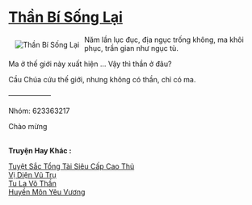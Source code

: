 <a href="https://truyenwiki.net/than-bi-song-lai.36648/" title="Thần Bí Sống Lại"><h1>Thần Bí Sống Lại</h1></a><div style="display:table"><img align="right" style="float: left; padding: 10px;" src="https://truyenwiki.net/a/img/str/src/36648.jpg" alt="Thần Bí Sống Lại">Năm lần lục đục, địa ngục trống không, ma khôi phục, trần gian như ngục tù.<p></p> Ma ở thế giới này xuất hiện ... Vậy thì thần ở đâu?<p></p> Cầu Chúa cứu thế giới, nhưng không có thần, chỉ có ma.<p></p> ——————<p></p> Nhóm: 623363217<p></p> Chào mừng</div><p><br><b>Truyện Hay Khác :</b></p><a href="https://truyenwiki.net/tuyet-sac-tong-tai-sieu-cap-cao-thu.35464/" alt="Tuyệt Sắc Tổng Tài Siêu Cấp Cao Thủ">Tuyệt Sắc Tổng Tài Siêu Cấp Cao Thủ</a><br/><a href="https://github.com/nownovels/wikidich/tree/master/truyenhay/36945" alt="Vị Diện Vũ Trụ">Vị Diện Vũ Trụ</a><br/><a href="https://sangtacviet.wordpress.com/2020/10/22/tu-la-vo-than/" alt="Tu La Võ Thần">Tu La Võ Thần</a><br/><a href="https://github.com/nownovels/wikidich/tree/master/truyenhay/35523" alt="Huyền Môn Yêu Vương">Huyền Môn Yêu Vương</a><br/>